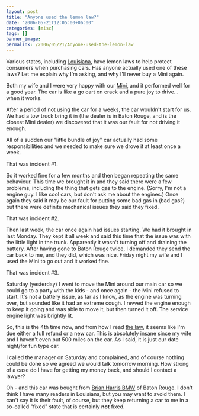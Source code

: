```yaml
---
layout: post
title: "Anyone used the lemon law?"
date: "2006-05-21T12:05:00+06:00"
categories: [misc]
tags: []
banner_image: 
permalink: /2006/05/21/Anyone-used-the-lemon-law
---
```


Various states, including <a href="http://autopedia.com/html/LemonLaw/LA_lemonlaw2.html">Louisiana</a>, have lemon laws to help protect consumers when purchasing cars. Has anyone actually used one of these laws? Let me explain why I'm asking, and why I'll never buy a Mini again.

Both my wife and I were very happy with our <a href="http://ray.camdenfamily.com/index.cfm?mode=entry&entry=4F33DD95-D846-8C07-5F454606FF0AF6E5">Mini</a>, and it performed well for a good year. The car is like a go cart on crack and a pure joy to drive... when it works.

After a period of not using the car for a weeks, the car wouldn't start for us. We had a tow truck bring it in (the dealer is in Baton Rouge, and is the closest Mini dealer) we discovered that it was our fault for not driving it enough.

All of a sudden our "little bundle of joy" car actually had some responsibilities and we needed to make sure we drove it at least once a week.

That was incident #1. 

So it worked fine for a few months and then began repeating the same behaviour. This time we brought it in and they said there were a few problems, including the thing that gets gas to the engine. (Sorry, I'm not a engine guy. I like cool cars, but don't ask me about the engines.) Once again they said it may be our fault for putting some bad gas in (bad gas?) but there were definite mechanical issues they said they fixed.

That was incident #2.

Then last week, the car once again had issues starting. We had it brought in last Monday. They kept it all week and said this time that the issue was with the little light in the trunk. Apparently it wasn't turning off and draining the battery. After having gone to Baton Rouge twice, I demanded they send the car back to me, and they did, which was nice. Friday night my wife and I used the Mini to go out and it worked fine.

That was incident #3. 

Saturday (yesterday) I went to move the Mini around our main car so we could go to a party with the kids - and once again - the Mini refused to start. It's not a battery issue, as far as I know, as the engine was turning over, but sounded like it had an extreme cough. I revved the engine enough to keep it going and was able to move it, but then turned it off. The service engine light was brightly lit.

So, this is the 4th time now, and from how I read <a href="http://autopedia.com/html/LemonLaw/LA_lemonlaw2.html">the law</a>, it seems like I'm due either a full refund or a new car. This is absolutely insane since my wife and I haven't even put 500 miles on the car. As I said, it is just our date night/for fun type car. 

I called the manager on Saturday and complained, and of course nothing could be done so we agreed we would talk tomorrow morning. How strong of a case do I have for getting my money back, and should I contact a lawyer?

Oh - and this car was bought from <a href="http://www.brianharrisbmw.com">Brian Harris BMW</a> of Baton Rouge. I don't think I have many readers in Louisiana, but you may want to avoid them. I can't say it is their fault, of course, but they keep returning a car to me in a so-called "fixed" state that is certainly <b>not</b> fixed.